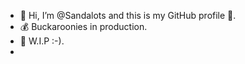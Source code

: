 - 👋 Hi, I’m @Sandalots and this is my GitHub profile 🥇.
- 💰 Buckaroonies in production.
- 🔨 W.I.P :-).
- 


<!---
Sandalots/Sandalots is a ✨ special ✨ repository because its `README.md` (this file) appears on your GitHub profile.
You can click the Preview link to take a look at your changes.
--->
